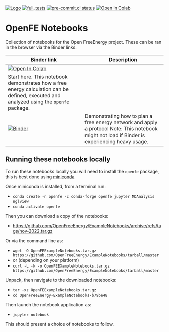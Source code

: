 [![Logo](https://img.shields.io/badge/OSMF-OpenFreeEnergy-%23002f4a)](https://openfree.energy/)
[![full_tests](https://github.com/OpenFreeEnergy/ExampleNotebooks/actions/workflows/CI.yml/badge.svg)](https://github.com/OpenFreeEnergy/ExampleNotebooks/actions/workflows/CI.yml)
[![pre-commit.ci status](https://results.pre-commit.ci/badge/github/OpenFreeEnergy/ExampleNotebooks/master.svg)](https://results.pre-commit.ci/latest/github/OpenFreeEnergy/ExampleNotebooks/main)
[![Open In Colab](https://colab.research.google.com/assets/colab-badge.svg)](https://colab.research.google.com/github/OpenFreeEnergy/ExampleNotebooks/blob/main/openmm_rbfe/OpenFE_showcase_1_RBFE_of_T4lysozyme.ipynb)

# OpenFE Notebooks

Collection of notebooks for the Open FreeEnergy project.
These can be ran in the browser via the Binder links.

| Binder link | Description |
| --- | --- |
| [![Open In Colab](https://colab.research.google.com/assets/colab-badge.svg)](https://colab.research.google.com/github/OpenFreeEnergy/ExampleNotebooks/blob/main/openmm_rbfe/OpenFE_showcase_1_RBFE_of_T4lysozyme.ipynb)
 | Start here.  This notebook demonstrates how a free energy calculation can be defined, executed and analyzed using the `openfe` package. |
| [![Binder](https://mybinder.org/badge_logo.svg)](https://mybinder.org/v2/gh/OpenFreeEnergy/ExampleNotebooks/HEAD?labpath=openmm-rbfe%2FApplyingProtocolToNetworkQuickrunDemo.ipynb) | Demonstrating how to plan a free energy network and apply a protocol Note: This notebook might not load if Binder is experiencing heavy usage. |

## Running these notebooks locally

To run these notebooks locally you will need to install the `openfe` package,
this is best done using [miniconda](https://docs.conda.io/en/latest/miniconda.html)

Once miniconda is installed, from a terminal run:

-  `conda create -n openfe -c conda-forge openfe jupyter MDAnalysis nglview`
-  `conda activate openfe`

Then you can download a copy of the notebooks:

- https://github.com/OpenFreeEnergy/ExampleNotebooks/archive/refs/tags/nov-2022.tar.gz

Or via the command line as:

- `wget -O OpenFEExampleNotebooks.tar.gz https://github.com/OpenFreeEnergy/ExampleNotebooks/tarball/master`
- or (depending on your platform)
- `curl -L -k -o OpenFEEXampleNotebooks.tar.gz https://github.com/OpenFreeEnergy/ExampleNotebooks/tarball/master`

Unpack, then navigate to the downloaded notebooks:

- `tar -xz OpenFEExampleNotebooks.tar.gz`
- `cd OpenFreeEnergy-ExampleNotebooks-b79be48`

Then launch the notebook application as:

- `jupyter notebook`

This should present a choice of notebooks to follow.
